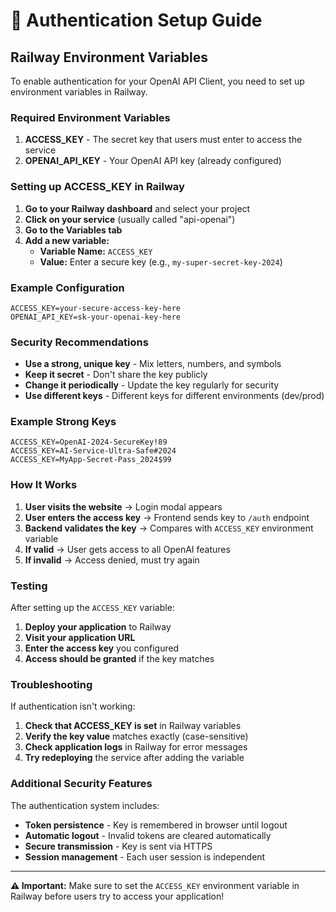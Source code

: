 # 🔐 Authentication Setup Guide

## Railway Environment Variables

To enable authentication for your OpenAI API Client, you need to set up environment variables in Railway.

### Required Environment Variables

1. **ACCESS_KEY** - The secret key that users must enter to access the service
2. **OPENAI_API_KEY** - Your OpenAI API key (already configured)

### Setting up ACCESS_KEY in Railway

1. **Go to your Railway dashboard** and select your project
2. **Click on your service** (usually called "api-openai")
3. **Go to the Variables tab**
4. **Add a new variable:**
   - **Variable Name:** `ACCESS_KEY`
   - **Value:** Enter a secure key (e.g., `my-super-secret-key-2024`)

### Example Configuration

```
ACCESS_KEY=your-secure-access-key-here
OPENAI_API_KEY=sk-your-openai-key-here
```

### Security Recommendations

- **Use a strong, unique key** - Mix letters, numbers, and symbols
- **Keep it secret** - Don't share the key publicly
- **Change it periodically** - Update the key regularly for security
- **Use different keys** - Different keys for different environments (dev/prod)

### Example Strong Keys

```
ACCESS_KEY=OpenAI-2024-SecureKey!89
ACCESS_KEY=AI-Service-Ultra-Safe#2024
ACCESS_KEY=MyApp-Secret-Pass_2024$99
```

### How It Works

1. **User visits the website** → Login modal appears
2. **User enters the access key** → Frontend sends key to `/auth` endpoint
3. **Backend validates the key** → Compares with `ACCESS_KEY` environment variable
4. **If valid** → User gets access to all OpenAI features
5. **If invalid** → Access denied, must try again

### Testing

After setting up the `ACCESS_KEY` variable:

1. **Deploy your application** to Railway
2. **Visit your application URL**
3. **Enter the access key** you configured
4. **Access should be granted** if the key matches

### Troubleshooting

If authentication isn't working:

1. **Check that ACCESS_KEY is set** in Railway variables
2. **Verify the key value** matches exactly (case-sensitive)
3. **Check application logs** in Railway for error messages
4. **Try redeploying** the service after adding the variable

### Additional Security Features

The authentication system includes:

- **Token persistence** - Key is remembered in browser until logout
- **Automatic logout** - Invalid tokens are cleared automatically
- **Secure transmission** - Key is sent via HTTPS
- **Session management** - Each user session is independent

---

**⚠️ Important:** Make sure to set the `ACCESS_KEY` environment variable in Railway before users try to access your application! 